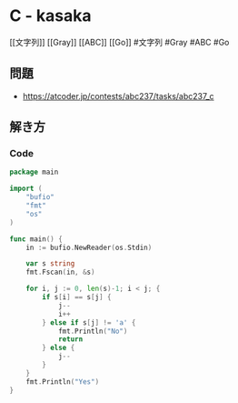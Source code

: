 # C - kasaka
[[文字列]] [[Gray]] [[ABC]] [[Go]]
#文字列 #Gray #ABC #Go 

## 問題
- https://atcoder.jp/contests/abc237/tasks/abc237_c

## 解き方
### Code
```go
package main

import (
	"bufio"
	"fmt"
	"os"
)

func main() {
	in := bufio.NewReader(os.Stdin)

	var s string
	fmt.Fscan(in, &s)

	for i, j := 0, len(s)-1; i < j; {
		if s[i] == s[j] {
			j--
			i++
		} else if s[j] != 'a' {
			fmt.Println("No")
			return
		} else {
			j--
		}
	}
	fmt.Println("Yes")
}
```